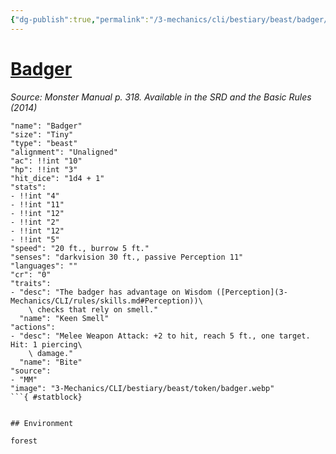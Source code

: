 ```yaml
---
{"dg-publish":true,"permalink":"/3-mechanics/cli/bestiary/beast/badger/","tags":["ttrpg-cli/compendium/src/5e/mm","ttrpg-cli/monster/cr/0","ttrpg-cli/monster/environment/forest","ttrpg-cli/monster/size/tiny","ttrpg-cli/monster/type/beast"]}
---
```


# [Badger](3-Mechanics\CLI\bestiary\beast/badger.md)
*Source: Monster Manual p. 318. Available in the <span title='Systems Reference Document (5.1)'>SRD</span> and the Basic Rules (2014)*  

```statblock
"name": "Badger"
"size": "Tiny"
"type": "beast"
"alignment": "Unaligned"
"ac": !!int "10"
"hp": !!int "3"
"hit_dice": "1d4 + 1"
"stats":
- !!int "4"
- !!int "11"
- !!int "12"
- !!int "2"
- !!int "12"
- !!int "5"
"speed": "20 ft., burrow 5 ft."
"senses": "darkvision 30 ft., passive Perception 11"
"languages": ""
"cr": "0"
"traits":
- "desc": "The badger has advantage on Wisdom ([Perception](3-Mechanics/CLI/rules/skills.md#Perception))\
    \ checks that rely on smell."
  "name": "Keen Smell"
"actions":
- "desc": "Melee Weapon Attack: +2 to hit, reach 5 ft., one target. Hit: 1 piercing\
    \ damage."
  "name": "Bite"
"source":
- "MM"
"image": "3-Mechanics/CLI/bestiary/beast/token/badger.webp"
```{ #statblock}


## Environment

forest